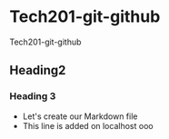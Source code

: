 # Tech201-git-github
Tech201-git-github
## Heading2
### Heading 3
- Let's create our Markdown file
- This line is added on  localhost ooo
 


